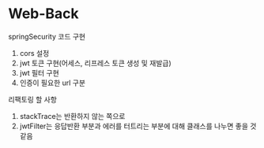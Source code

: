 # Web-Back

springSecurity 코드 구현
1. cors 설정
2. jwt 토큰 구현(어세스, 리프레스 토큰 생성 및 재발급)
3. jwt 필터 구현
4. 인증이 필요한 url 구분

리팩토링 할 사항
1. stackTrace는 반환하지 않는 쪽으로
2. jwtFilter는 응답반환 부분과 에러를 터트리는 부분에 대해 클래스를 나누면 좋을 것 같음
